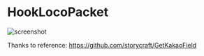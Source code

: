 # HookLocoPacket
![screenshot](https://github.com/minmoong/HookLocoPacket/assets/62737839/ddf587ab-49df-4d13-8ce0-165a636afb8a)

Thanks to reference: https://github.com/storycraft/GetKakaoField

